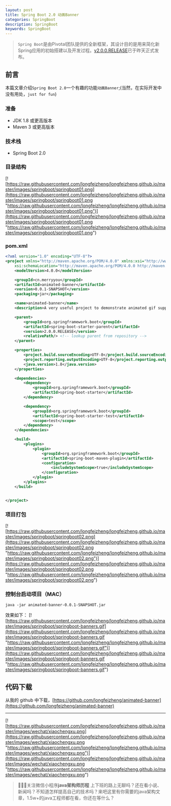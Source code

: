 ```yaml
---
layout: post
title: Spring Boot 2.0 动画Banner
categories: SpringBoot
description: SpringBoot
keywords: SpringBoot
---
```

> `Spring Boot`是由Pivotal团队提供的全新框架，其设计目的是用来简化新Spring应用的初始搭建以及开发过程。[v2.0.0.RELEASE](https://github.com/spring-projects/spring-boot/releases/tag/v2.0.0.RELEASE)已于昨天正式发布。

## 前言
本篇文章介绍`Spring Boot 2.0`一个有趣的功能`动画Banner`;(当然，在实际开发中没有用处，`just for fun`)

### 准备
- JDK 1.8 或更高版本
- Maven 3 或更高版本

### 技术栈
- Spring Boot 2.0

### 目录结构
[![https://raw.githubusercontent.com/longfeizheng/longfeizheng.github.io/master/images/springboot/springboot01.png](https://raw.githubusercontent.com/longfeizheng/longfeizheng.github.io/master/images/springboot/springboot01.png "https://raw.githubusercontent.com/longfeizheng/longfeizheng.github.io/master/images/springboot/springboot01.png")](https://raw.githubusercontent.com/longfeizheng/longfeizheng.github.io/master/images/springboot/springboot01.png "https://raw.githubusercontent.com/longfeizheng/longfeizheng.github.io/master/images/springboot/springboot01.png")
### pom.xml
```xml
<?xml version="1.0" encoding="UTF-8"?>
<project xmlns="http://maven.apache.org/POM/4.0.0" xmlns:xsi="http://www.w3.org/2001/XMLSchema-instance"
	xsi:schemaLocation="http://maven.apache.org/POM/4.0.0 http://maven.apache.org/xsd/maven-4.0.0.xsd">
	<modelVersion>4.0.0</modelVersion>

	<groupId>cn.merryyou</groupId>
	<artifactId>animated-banner</artifactId>
	<version>0.0.1-SNAPSHOT</version>
	<packaging>jar</packaging>

	<name>animated-banner</name>
	<description>A very useful project to demonstrate animated gif support in Spring Boot 2</description>

	<parent>
		<groupId>org.springframework.boot</groupId>
		<artifactId>spring-boot-starter-parent</artifactId>
		<version>2.0.0.RELEASE</version>
		<relativePath/> <!-- lookup parent from repository -->
	</parent>

	<properties>
		<project.build.sourceEncoding>UTF-8</project.build.sourceEncoding>
		<project.reporting.outputEncoding>UTF-8</project.reporting.outputEncoding>
		<java.version>1.8</java.version>
	</properties>

	<dependencies>
		<dependency>
			<groupId>org.springframework.boot</groupId>
			<artifactId>spring-boot-starter</artifactId>
		</dependency>

		<dependency>
			<groupId>org.springframework.boot</groupId>
			<artifactId>spring-boot-starter-test</artifactId>
			<scope>test</scope>
		</dependency>
	</dependencies>

	<build>
		<plugins>
			<plugin>
				<groupId>org.springframework.boot</groupId>
				<artifactId>spring-boot-maven-plugin</artifactId>
				<configuration>
					<includeSystemScope>true</includeSystemScope>
				</configuration>
			</plugin>
		</plugins>
	</build>


</project>

```
### 项目打包

[![https://raw.githubusercontent.com/longfeizheng/longfeizheng.github.io/master/images/springboot/springboot02.png](https://raw.githubusercontent.com/longfeizheng/longfeizheng.github.io/master/images/springboot/springboot02.png "https://raw.githubusercontent.com/longfeizheng/longfeizheng.github.io/master/images/springboot/springboot02.png")](https://raw.githubusercontent.com/longfeizheng/longfeizheng.github.io/master/images/springboot/springboot02.png "https://raw.githubusercontent.com/longfeizheng/longfeizheng.github.io/master/images/springboot/springboot02.png")

### 控制台启动项目（MAC）

`java -jar animated-banner-0.0.1-SNAPSHOT.jar`

效果如下：
[![https://raw.githubusercontent.com/longfeizheng/longfeizheng.github.io/master/images/springboot/springboot-banners.gif](https://raw.githubusercontent.com/longfeizheng/longfeizheng.github.io/master/images/springboot/springboot-banners.gif "https://raw.githubusercontent.com/longfeizheng/longfeizheng.github.io/master/images/springboot/springboot-banners.gif")](https://raw.githubusercontent.com/longfeizheng/longfeizheng.github.io/master/images/springboot/springboot-banners.gif "https://raw.githubusercontent.com/longfeizheng/longfeizheng.github.io/master/images/springboot/springboot-banners.gif")



## 代码下载 ##
从我的 github 中下载，[https://github.com/longfeizheng/animated-banner](https://github.com/longfeizheng/animated-banner)

---
[![https://raw.githubusercontent.com/longfeizheng/longfeizheng.github.io/master/images/wechat/xiaochengxu.png](https://raw.githubusercontent.com/longfeizheng/longfeizheng.github.io/master/images/wechat/xiaochengxu.png "https://raw.githubusercontent.com/longfeizheng/longfeizheng.github.io/master/images/wechat/xiaochengxu.png")](https://raw.githubusercontent.com/longfeizheng/longfeizheng.github.io/master/images/wechat/xiaochengxu.png "https://raw.githubusercontent.com/longfeizheng/longfeizheng.github.io/master/images/wechat/xiaochengxu.png")

> 🙂🙂🙂关注微信小程序**java架构师历程**
上下班的路上无聊吗？还在看小说、新闻吗？不知道怎样提高自己的技术吗？来吧这里有你需要的java架构文章，1.5w+的java工程师都在看，你还在等什么？